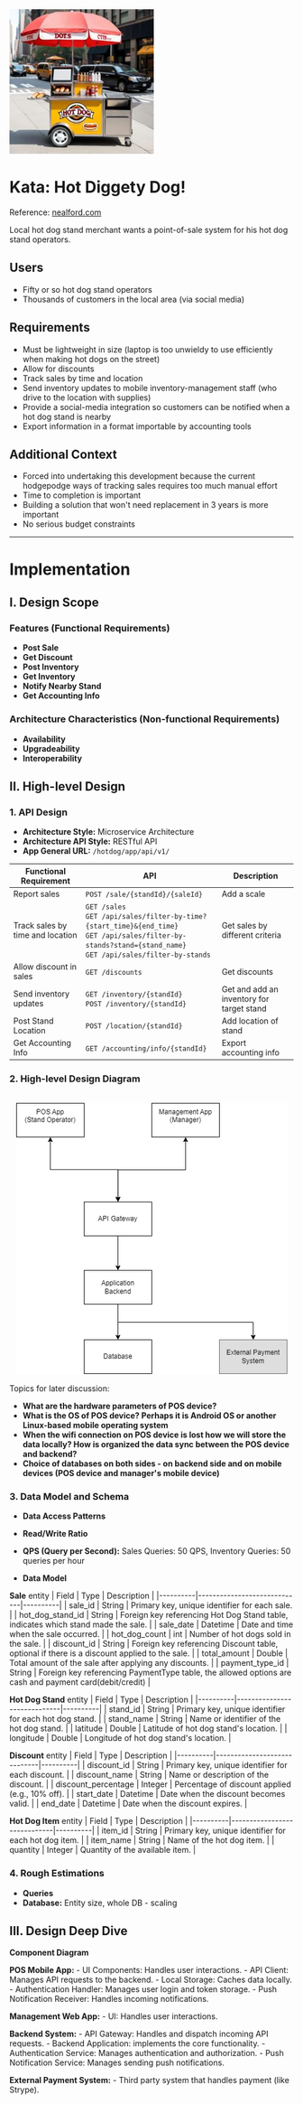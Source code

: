 
<img src="/hot-diggety-dog/resources/HotDog-Kata-Logo - Thumbnail.jpg" />

# Kata: Hot Diggety Dog!
Reference: [nealford.com](https://nealford.com/katas/kata?id=HotDiggetyDog) 

Local hot dog stand merchant wants a point-of-sale system for his hot dog stand operators.

## Users
- Fifty or so hot dog stand operators
- Thousands of customers in the local area (via social media)

## Requirements
- Must be lightweight in size (laptop is too unwieldy to use efficiently when making hot dogs on the street)
- Allow for discounts
- Track sales by time and location
- Send inventory updates to mobile inventory-management staff (who drive to the location with supplies)
- Provide a social-media integration so customers can be notified when a hot dog stand is nearby
- Export information in a format importable by accounting tools

## Additional Context
- Forced into undertaking this development because the current hodgepodge ways of tracking sales requires too much manual effort
- Time to completion is important
- Building a solution that won't need replacement in 3 years is more important
- No serious budget constraints

***

# Implementation

## I. Design Scope

### Features (Functional Requirements)
- **Post Sale**
- **Get Discount**
- **Post Inventory**
- **Get Inventory**
- **Notify Nearby Stand**
- **Get Accounting Info**

### Architecture Characteristics (Non-functional Requirements)
- **Availability**
- **Upgradeability**
- **Interoperability**

## II. High-level Design

### 1. API Design
- **Architecture Style:** Microservice Architecture
- **Architecture API Style:** RESTful API
- **App General URL:** `/hotdog/app/api/v1/`
 
| Functional Requirement | API | Description |
|----------|-----------------------------|----------|
| Report sales | `POST /sale/{standId}/{saleId}` | Add a scale |
| Track sales by time and location | `GET /sales`<br>`GET /api/sales/filter-by-time?{start_time}&{end_time}`<br>`GET /api/sales/filter-by-stands?stand={stand_name}`<br>`GET /api/sales/filter-by-stands` | Get sales by different criteria |
|Allow discount in sales|`GET /discounts`|Get discounts|
|Send inventory updates|`GET /inventory/{standId}`<br>`POST /inventory/{standId}`|Get and add an inventory for target stand|
|Post Stand Location|`POST /location/{standId}`|Add location of stand|
|Get Accounting Info|`GET /accounting/info/{standId}`|Export accounting info|

### 2. High-level Design Diagram

<p align="center">
  <br/>
  <img src="/hot-diggety-dog/resources/Kata-HotDog-Architecture-Overview-Diagram.png" />
  <br/>
</p>

Topics for later discussion: 
- **What are the hardware parameters of POS device?**
- **What is the OS of POS device? Perhaps it is Android OS or another Linux-based mobile operating system**
- **When the wifi connection on POS device is lost how we will store the data locally? How is organized the data sync between the POS device and backend?**
- **Choice of databases on both sides - on backend side and on mobile devices (POS device and manager's mobile device)**

### 3. Data Model and Schema
- **Data Access Patterns**
- **Read/Write Ratio**
- **QPS (Query per Second):** Sales Queries: 50 QPS, Inventory Queries: 50 queries per hour

- **Data Model**
  
**Sale** entity
| Field | Type | Description |
|----------|-----------------------------|----------|
| sale_id | String | Primary key, unique identifier for each sale. |
| hot_dog_stand_id | String | Foreign key referencing Hot Dog Stand table, indicates which stand made the sale. |
| sale_date | Datetime  | Date and time when the sale occurred. |
| hot_dog_count | int  | Number of hot dogs sold in the sale. |
| discount_id | String  | Foreign key referencing Discount table, optional if there is a discount applied to the sale. |
| total_amount | Double  | Total amount of the sale after applying any discounts. |
| payment_type_id | String  | Foreign key referencing PaymentType table, the allowed options are cash and payment card(debit/credit)  |

**Hot Dog Stand** entity
| Field | Type | Description |
|----------|-----------------------------|----------|
| stand_id | String | Primary key, unique identifier for each hot dog stand. |
| stand_name | String | Name or identifier of the hot dog stand. |
| latitude | Double | Latitude of hot dog stand's location. |
| longitude | Double | Longitude of hot dog stand's location. |

**Discount** entity
| Field | Type | Description |
|----------|-----------------------------|----------|
| discount_id | String | Primary key, unique identifier for each discount. |
| discount_name | String | Name or description of the discount. |
| discount_percentage | Integer | Percentage of discount applied (e.g., 10% off). |
| start_date | Datetime | Date when the discount becomes valid. |
| end_date | Datetime | Date when the discount expires. |

**Hot Dog Item** entity
| Field | Type | Description |
|----------|-----------------------------|----------|
| item_id | String | Primary key, unique identifier for each hot dog item. |
| item_name | String | Name of the hot dog item. |
| quantity | Integer | Quantity of the available item. |

### 4. Rough Estimations
- **Queries**
- **Database:** Entity size, whole DB - scaling

## III. Design Deep Dive

**Component Diagram**



**POS Mobile App:**
    - UI Components: Handles user interactions.
    - API Client: Manages API requests to the backend.
    - Local Storage: Caches data locally.
    - Authentication Handler: Manages user login and token storage.
    - Push Notification Receiver: Handles incoming notifications.

**Management Web App:**
    - UI: Handles user interactions.

**Backend System:**
    - API Gateway: Handles and dispatch incoming API requests.
    - Backend Application: implements the core functionality.
    - Authentication Service: Manages authentication and authorization.
    - Push Notification Service: Manages sending push notifications.

**External Payment System:**
    - Third party system that handles payment (like Strype).

